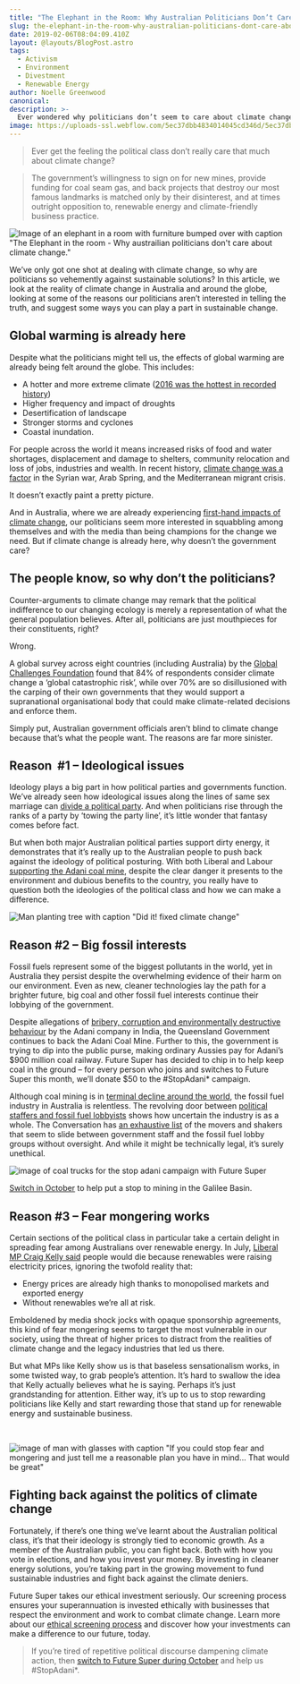 ```yaml
---
title: "The Elephant in the Room: Why Australian Politicians Don’t Care about Climate Change"
slug: the-elephant-in-the-room-why-australian-politicians-dont-care-about-climate-change
date: 2019-02-06T08:04:09.410Z
layout: @layouts/BlogPost.astro
tags:
  - Activism
  - Environment
  - Divestment
  - Renewable Energy
author: Noelle Greenwood
canonical:
description: >-
  Ever wondered why politicians don’t seem to care about climate change? Find out why they’re not telling the whole truth in this article by Future Super.
image: https://uploads-ssl.webflow.com/5ec37dbb4834014045cd346d/5ec37dbc4834019a3ecd3d8e_elephant-in-the-room_main2%20(1).jpg
---
```


> Ever get the feeling the political class don’t really care that much about climate change?

> The government’s willingness to sign on for new mines, provide funding for coal seam gas, and back projects that destroy our most famous landmarks is matched only by their disinterest, and at times outright opposition to, renewable energy and climate-friendly business practice.

![Image of an elephant in a room with furniture bumped over with caption "The Elephant in the room - Why austrailian politicians don't care about climate change."](<https://uploads-ssl.webflow.com/5ec37dbb4834014045cd346d/5ec37dbc4834019a3ecd3d8e_elephant-in-the-room_main2%20(1).jpg>)

We’ve only got one shot at dealing with climate change, so why are politicians so vehemently against sustainable solutions? In this article, we look at the reality of climate change in Australia and around the globe, looking at some of the reasons our politicians aren’t interested in telling the truth, and suggest some ways you can play a part in sustainable change.

## Global warming is already here

Despite what the politicians might tell us, the effects of global warming are already being felt around the globe. This includes:

- A hotter and more extreme climate ([2016 was the hottest in recorded history](http://www.yesmagazine.org/new-economy/to-billionaire-doomsday-preppers-your-wealth-wont-save-you-20170221))
- Higher frequency and impact of droughts
- Desertification of landscape
- Stronger storms and cyclones
- Coastal inundation.

For people across the world it means increased risks of food and water shortages, displacement and damage to shelters, community relocation and loss of jobs, industries and wealth. In recent history, [climate change was a factor](http://www.smh.com.au/comment/australia-deep-in-climate-changes-disaster-alley-shirks-its-moral-responsibility-20170621-gwvhs6.html) in the Syrian war, Arab Spring, and the Mediterranean migrant crisis.

It doesn’t exactly paint a pretty picture.

And in Australia, where we are already experiencing [first-hand impacts of climate change](http://www.abc.net.au/news/2017-02-08/heatwaves-to-be-hotter-longer-and-more-often-report-says/8248304), our politicians seem more interested in squabbling among themselves and with the media than being champions for the change we need. But if climate change is already here, why doesn’t the government care?

## The people know, so why don’t the politicians?

Counter-arguments to climate change may remark that the political indifference to our changing ecology is merely a representation of what the general population believes. After all, politicians are just mouthpieces for their constituents, right?

Wrong.

A global survey across eight countries (including Australia) by the [Global Challenges Foundation](https://globalchallenges.org/our-work/risk-survey) found that 84% of respondents consider climate change a ‘global catastrophic risk’, while over 70% are so disillusioned with the carping of their own governments that they would support a supranational organisational body that could make climate-related decisions and enforce them.

Simply put, Australian government officials aren’t blind to climate change because that’s what the people want. The reasons are far more sinister.

## Reason  #1 – Ideological issues

Ideology plays a big part in how political parties and governments function. We’ve already seen how ideological issues along the lines of same sex marriage can [divide a political party](http://www.abc.net.au/7.30/content/2017/s4711469.htm). And when politicians rise through the ranks of a party by ‘towing the party line’, it’s little wonder that fantasy comes before fact.

But when both major Australian political parties support dirty energy, it demonstrates that it’s really up to the Australian people to push back against the ideology of political posturing. With both Liberal and Labour [supporting the Adani coal mine](http://reneweconomy.com.au/ignorant-and-petulant-politicians-are-leading-us-to-climate-disaster-12830/), despite the clear danger it presents to the environment and dubious benefits to the country, you really have to question both the ideologies of the political class and how we can make a difference.

![Man planting tree with caption "Did it! fixed climate change"](https://uploads-ssl.webflow.com/5ec37dbb4834014045cd346d/5ec37dbc483401b208cd3bdf_tony-abbot-fixed-planet.jpg)

## Reason #2 – Big fossil interests

Fossil fuels represent some of the biggest pollutants in the world, yet in Australia they persist despite the overwhelming evidence of their harm on our environment. Even as new, cleaner technologies lay the path for a brighter future, big coal and other fossil fuel interests continue their lobbying of the government.

Despite allegations of [bribery, corruption and environmentally destructive behaviour](http://www.abc.net.au/radio/programs/worldtoday/government-to-back-adani-coal-mine-despite-alleged-corruption/9010890) by the Adani company in India, the Queensland Government continues to back the Adani Coal Mine. Further to this, the government is trying to dip into the public purse, making ordinary Aussies pay for Adani’s $900 million coal railway. Future Super has decided to chip in to help keep coal in the ground – for every person who joins and switches to Future Super this month, we’ll donate $50 to the #StopAdani\* campaign.

Although coal mining is in [terminal decline around the world](http://reneweconomy.com.au/coal-dying-time-put-us-misery-54633/), the fossil fuel industry in Australia is relentless. The revolving door between [political staffers and fossil fuel lobbyists](http://www.smh.com.au/nsw/csg-industry-hires-wellconnected-staffers-20150515-gh2rg3.html) shows how uncertain the industry is as a whole. The Conversation has [an exhaustive list](https://theconversation.com/the-fossil-fuelled-political-economy-of-australian-elections-61394) of the movers and shakers that seem to slide between government staff and the fossil fuel lobby groups without oversight. And while it might be technically legal, it’s surely unethical.

![image of coal trucks for the stop adani campaign with Future Super](<https://uploads-ssl.webflow.com/5ec37dbb4834014045cd346d/5ec37dbc48340148ddcd3e07_stop%20adani%20campaign%20donation%20(1).png>)

[Switch in October](https://www.myfuturesuper.com.au/switch/stopadani) to help put a stop to mining in the Galilee Basin.

## Reason #3 – Fear mongering works

Certain sections of the political class in particular take a certain delight in spreading fear among Australians over renewable energy. In July, [Liberal MP Craig Kelly said](http://www.smh.com.au/comment/the-climate-change-scare-campaign-most-politicians-wont-go-near-20170713-gxahjc.html) people would die because renewables were raising electricity prices, ignoring the twofold reality that:

- Energy prices are already high thanks to monopolised markets and exported energy
- Without renewables we’re all at risk.

Emboldened by media shock jocks with opaque sponsorship agreements, this kind of fear mongering seems to target the most vulnerable in our society, using the threat of higher prices to distract from the realities of climate change and the legacy industries that led us there.

But what MPs like Kelly show us is that baseless sensationalism works, in some twisted way, to grab people’s attention. It’s hard to swallow the idea that Kelly actually believes what he is saying. Perhaps it’s just grandstanding for attention. Either way, it’s up to us to stop rewarding politicians like Kelly and start rewarding those that stand up for renewable energy and sustainable business.

‍

![image of man with glasses with caption "If you could stop fear and mongering and just tell me a reasonable plan you have in mind... That would be great"](https://uploads-ssl.webflow.com/5ec37dbb4834014045cd346d/5ec37dbc4834016284cd3c26_if-you-could-stop-fear-mongering.jpg)

## Fighting back against the politics of climate change

Fortunately, if there’s one thing we’ve learnt about the Australian political class, it’s that their ideology is strongly tied to economic growth. As a member of the Australian public, you can fight back. Both with how you vote in elections, and how you invest your money. By investing in cleaner energy solutions, you’re taking part in the growing movement to fund sustainable industries and fight back against the climate deniers.

Future Super takes our ethical investment seriously. Our screening process ensures your superannuation is invested ethically with businesses that respect the environment and work to combat climate change. Learn more about our [ethical screening process](/ethicalscreens) and discover how your investments can make a difference to our future, today.

> If you’re tired of repetitive political discourse dampening climate action, then [switch to Future Super during October](/switch/stopadani) and help us #StopAdani\*.
